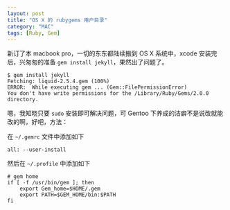 ```yaml
---
layout: post
title: "OS X 的 rubygems 用户目录"
category: "MAC"
tags: [Ruby, Gem]
---
```


新订了本 macbook pro，一切的东东都陆续搬到 OS X 系统中，xcode 安装完后，兴匆匆的准备 `gem install jekyll`，果然出了问题了。

    $ gem install jekyll
    Fetching: liquid-2.5.4.gem (100%)
    ERROR:  While executing gem ... (Gem::FilePermissionError)
    You don't have write permissions for the /Library/Ruby/Gems/2.0.0 directory.

<!-- more -->
嗯，我知晓只要 `sudo` 安装即可解决问题，可 Gentoo 下养成的洁癖不是说改就能改的啊，好吧，方法：

在 `~/.gemrc` 文件中添加如下

    all: --user-install

然后在 `~/.profile` 中添加如下

    # gem home
    if [ -f /usr/bin/gem ]; then
        export Gem_home=$HOME/.gem
        export PATH=$GEM_HOME/bin:$PATH
    fi

